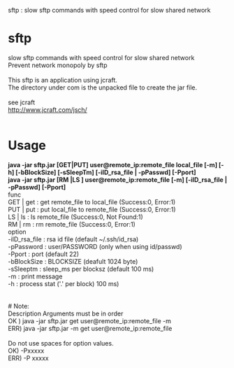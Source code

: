 sftp : slow sftp commands with speed control for slow shared network  <br>
# sftp
 slow sftp commands with speed control for slow shared network  <br>
 Prevent network monopoly by sftp  <br>
<br>
This sftp is an application using jcraft.<br>
The directory under com is the unpacked file to create the jar file.<br>
<br>
see jcraft<br>
http://www.jcraft.com/jsch/<br>
<br>
# Usage <br>
<strong>
java -jar sftp.jar [GET|PUT] user@remote_ip:remote_file local_file [-m] [-h] [-bBlockSize] [-sSleepTm] [-iID_rsa_file | -pPasswd] [-Pport]<br>
java -jar sftp.jar [RM |LS ] user@remote_ip:remote_file [-m] [-iID_rsa_file | -pPasswd] [-Pport]<br>
</strong>
func<br>
        GET | get     : get remote_file to local_file  (Success:0, Error:1)<br>
        PUT | put     : put local_file  to remote_file (Success:0, Error:1)<br>
        LS  | ls      : ls  remote_file (Success:0, Not Found:1)<br>
        RM  | rm      : rm  remote_file (Success:0, Error:1)<br>
option<br>
        -iID_rsa_file :  rsa id file          (default ~/.ssh/id_rsa)<br>
        -pPassword    :  user/PASSWORD        (only when using id/passwd)<br>
        -Pport        :  port                 (default 22)<br>
        -bBlockSize   :  BLOCKSIZE            (deafult 1024 byte)<br>
        -sSleeptm     :  sleep_ms per blocksz (default 100 ms)<br>
        -m            :  print message<br>
        -h            :  process stat ('.' per block) 100 ms)<br><br>
<br>
# Note: <br>
 Description Arguments must be in order<br>
  OK ) java -jar sftp.jar get user@remote_ip:remote_file -m <br>
  ERR) java -jar sftp.jar -m get user@remote_ip:remote_file<br>
<br>
 Do not use spaces for option values.<br>
  OK)  -Pxxxxx<br>
  ERR) -P xxxxx<br>

